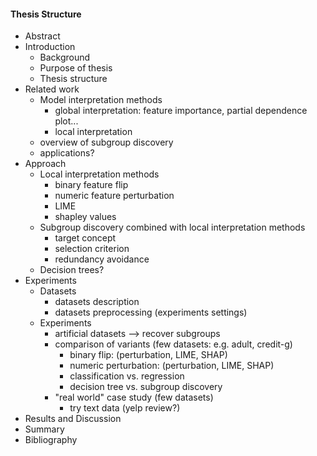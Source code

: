 #### Thesis Structure

- Abstract
- Introduction 
  - Background 
  - Purpose of thesis
  - Thesis structure
- Related work
  - Model interpretation methods
    - global interpretation: feature importance, partial dependence plot...
    - local interpretation
  - overview of subgroup discovery
  - applications?
- Approach
  - Local interpretation methods
    - binary feature flip
    - numeric feature perturbation
    - LIME
    - shapley values
  - Subgroup discovery combined with local interpretation methods
    - target concept
    - selection criterion
    - redundancy avoidance
  - Decision trees?
- Experiments 
  - Datasets
    - datasets description
    - datasets preprocessing (experiments settings)
  - Experiments
    - artificial datasets —> recover subgroups
    - comparison of variants (few datasets: e.g. adult, credit-g)
      - binary flip: (perturbation, LIME, SHAP)
      - numeric perturbation: (perturbation, LIME, SHAP)
      - classification vs. regression
      - decision tree vs. subgroup discovery
    - "real world" case study (few datasets)
      - try text data (yelp review?)
- Results and Discussion
- Summary
- Bibliography